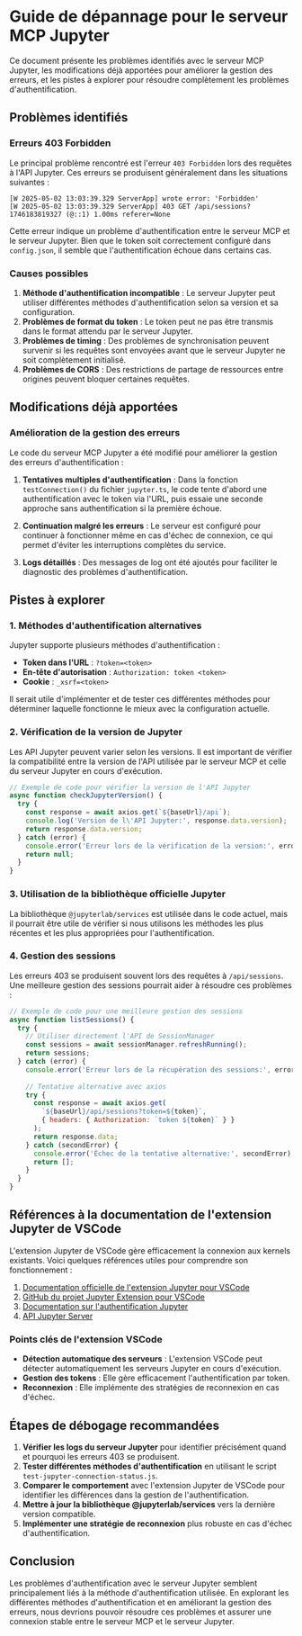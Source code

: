 # Guide de dépannage pour le serveur MCP Jupyter

Ce document présente les problèmes identifiés avec le serveur MCP Jupyter, les modifications déjà apportées pour améliorer la gestion des erreurs, et les pistes à explorer pour résoudre complètement les problèmes d'authentification.

## Problèmes identifiés

### Erreurs 403 Forbidden

Le principal problème rencontré est l'erreur `403 Forbidden` lors des requêtes à l'API Jupyter. Ces erreurs se produisent généralement dans les situations suivantes :

```
[W 2025-05-02 13:03:39.329 ServerApp] wrote error: 'Forbidden'
[W 2025-05-02 13:03:39.329 ServerApp] 403 GET /api/sessions?1746183819327 (@::1) 1.00ms referer=None
```

Cette erreur indique un problème d'authentification entre le serveur MCP et le serveur Jupyter. Bien que le token soit correctement configuré dans `config.json`, il semble que l'authentification échoue dans certains cas.

### Causes possibles

1. **Méthode d'authentification incompatible** : Le serveur Jupyter peut utiliser différentes méthodes d'authentification selon sa version et sa configuration.
2. **Problèmes de format du token** : Le token peut ne pas être transmis dans le format attendu par le serveur Jupyter.
3. **Problèmes de timing** : Des problèmes de synchronisation peuvent survenir si les requêtes sont envoyées avant que le serveur Jupyter ne soit complètement initialisé.
4. **Problèmes de CORS** : Des restrictions de partage de ressources entre origines peuvent bloquer certaines requêtes.

## Modifications déjà apportées

### Amélioration de la gestion des erreurs

Le code du serveur MCP Jupyter a été modifié pour améliorer la gestion des erreurs d'authentification :

1. **Tentatives multiples d'authentification** : Dans la fonction `testConnection()` du fichier `jupyter.ts`, le code tente d'abord une authentification avec le token via l'URL, puis essaie une seconde approche sans authentification si la première échoue.

2. **Continuation malgré les erreurs** : Le serveur est configuré pour continuer à fonctionner même en cas d'échec de connexion, ce qui permet d'éviter les interruptions complètes du service.

3. **Logs détaillés** : Des messages de log ont été ajoutés pour faciliter le diagnostic des problèmes d'authentification.

## Pistes à explorer

### 1. Méthodes d'authentification alternatives

Jupyter supporte plusieurs méthodes d'authentification :

- **Token dans l'URL** : `?token=<token>`
- **En-tête d'autorisation** : `Authorization: token <token>`
- **Cookie** : `_xsrf=<token>`

Il serait utile d'implémenter et de tester ces différentes méthodes pour déterminer laquelle fonctionne le mieux avec la configuration actuelle.

### 2. Vérification de la version de Jupyter

Les API Jupyter peuvent varier selon les versions. Il est important de vérifier la compatibilité entre la version de l'API utilisée par le serveur MCP et celle du serveur Jupyter en cours d'exécution.

```javascript
// Exemple de code pour vérifier la version de l'API Jupyter
async function checkJupyterVersion() {
  try {
    const response = await axios.get(`${baseUrl}/api`);
    console.log('Version de l\'API Jupyter:', response.data.version);
    return response.data.version;
  } catch (error) {
    console.error('Erreur lors de la vérification de la version:', error);
    return null;
  }
}
```

### 3. Utilisation de la bibliothèque officielle Jupyter

La bibliothèque `@jupyterlab/services` est utilisée dans le code actuel, mais il pourrait être utile de vérifier si nous utilisons les méthodes les plus récentes et les plus appropriées pour l'authentification.

### 4. Gestion des sessions

Les erreurs 403 se produisent souvent lors des requêtes à `/api/sessions`. Une meilleure gestion des sessions pourrait aider à résoudre ces problèmes :

```javascript
// Exemple de code pour une meilleure gestion des sessions
async function listSessions() {
  try {
    // Utiliser directement l'API de SessionManager
    const sessions = await sessionManager.refreshRunning();
    return sessions;
  } catch (error) {
    console.error('Erreur lors de la récupération des sessions:', error);
    
    // Tentative alternative avec axios
    try {
      const response = await axios.get(
        `${baseUrl}/api/sessions?token=${token}`,
        { headers: { Authorization: `token ${token}` } }
      );
      return response.data;
    } catch (secondError) {
      console.error('Échec de la tentative alternative:', secondError);
      return [];
    }
  }
}
```

## Références à la documentation de l'extension Jupyter de VSCode

L'extension Jupyter de VSCode gère efficacement la connexion aux kernels existants. Voici quelques références utiles pour comprendre son fonctionnement :

1. [Documentation officielle de l'extension Jupyter pour VSCode](https://code.visualstudio.com/docs/datascience/jupyter-notebooks)
2. [GitHub du projet Jupyter Extension pour VSCode](https://github.com/microsoft/vscode-jupyter)
3. [Documentation sur l'authentification Jupyter](https://jupyter-notebook.readthedocs.io/en/stable/security.html)
4. [API Jupyter Server](https://jupyter-server.readthedocs.io/en/latest/developers/rest-api.html)

### Points clés de l'extension VSCode

- **Détection automatique des serveurs** : L'extension VSCode peut détecter automatiquement les serveurs Jupyter en cours d'exécution.
- **Gestion des tokens** : Elle gère efficacement l'authentification par token.
- **Reconnexion** : Elle implémente des stratégies de reconnexion en cas d'échec.

## Étapes de débogage recommandées

1. **Vérifier les logs du serveur Jupyter** pour identifier précisément quand et pourquoi les erreurs 403 se produisent.
2. **Tester différentes méthodes d'authentification** en utilisant le script `test-jupyter-connection-status.js`.
3. **Comparer le comportement** avec l'extension Jupyter de VSCode pour identifier les différences dans la gestion de l'authentification.
4. **Mettre à jour la bibliothèque @jupyterlab/services** vers la dernière version compatible.
5. **Implémenter une stratégie de reconnexion** plus robuste en cas d'échec d'authentification.

## Conclusion

Les problèmes d'authentification avec le serveur Jupyter semblent principalement liés à la méthode d'authentification utilisée. En explorant les différentes méthodes d'authentification et en améliorant la gestion des erreurs, nous devrions pouvoir résoudre ces problèmes et assurer une connexion stable entre le serveur MCP et le serveur Jupyter.